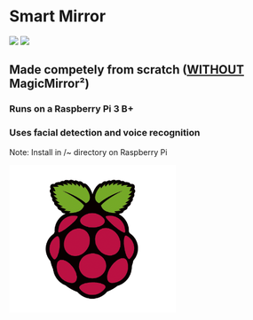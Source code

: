 # Smart Mirror

![](https://img.shields.io/badge/Raspberry%20Pi-C51A4A?logo=Raspberry-Pi)
![](https://img.shields.io/badge/Linux-4d4d4d?logo=Linux)

## **Made competely from scratch (<ins>WITHOUT</ins> MagicMirror²)**

### Runs on a Raspberry Pi 3 B+ 
### Uses facial detection and voice recognition
Note: Install in /~ directory on Raspberry Pi 

<img src='images/rpi.png' width='300px'>
